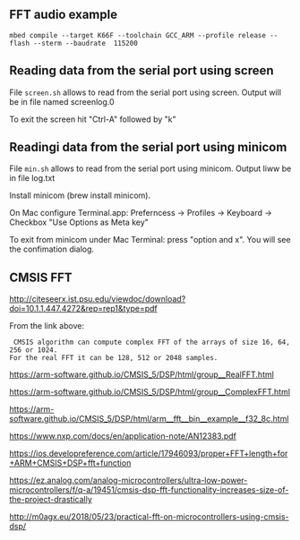 ## FFT audio example
```
mbed compile --target K66F --toolchain GCC_ARM --profile release --flash --sterm --baudrate  115200
```

## Reading data from the serial port using screen

File ```screen.sh``` allows to read from the serial port using screen.
Output will be in file named screenlog.0

To exit the screen hit "Ctrl-A" followed by "k"

## Readingi data from the serial port using minicom

File ```min.sh``` allows to read from the serial port using minicom.
Output liww be in file log.txt

Install minicom  (brew install minicom).

On Mac configure Terminal.app: Preferncess -> Profiles -> Keyboard -> Checkbox "Use Options as Meta key"

To exit from minicom under Mac Terminal: press "option and x". You will see the confimation dialog.

## CMSIS FFT

<http://citeseerx.ist.psu.edu/viewdoc/download?doi=10.1.1.447.4272&rep=rep1&type=pdf>

From the link above:
```
 CMSIS algorithm can compute complex FFT of the arrays of size 16, 64, 256 or 1024. 
For the real FFT it can be 128, 512 or 2048 samples. 
```


<https://arm-software.github.io/CMSIS_5/DSP/html/group__RealFFT.html>

<https://arm-software.github.io/CMSIS_5/DSP/html/group__ComplexFFT.html>

<https://arm-software.github.io/CMSIS_5/DSP/html/arm__fft__bin__example__f32_8c.html>

<https://www.nxp.com/docs/en/application-note/AN12383.pdf>

<https://ios.developreference.com/article/17946093/proper+FFT+length+for+ARM+CMSIS+DSP+fft+function>

<https://ez.analog.com/analog-microcontrollers/ultra-low-power-microcontrollers/f/q-a/19451/cmsis-dsp-fft-functionality-increases-size-of-the-project-drastically>

<http://m0agx.eu/2018/05/23/practical-fft-on-microcontrollers-using-cmsis-dsp/>


